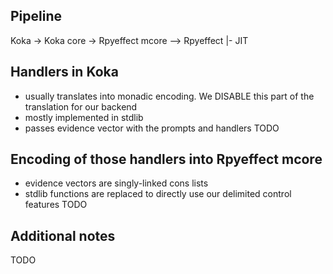 ## Pipeline
Koka -> Koka core -> Rpyeffect mcore --> Rpyeffect |- JIT

## Handlers in Koka
- usually translates into monadic encoding. We DISABLE this part of the translation for our backend
- mostly implemented in stdlib
- passes evidence vector with the prompts and handlers
TODO

## Encoding of those handlers into Rpyeffect mcore
- evidence vectors are singly-linked cons lists
- stdlib functions are replaced to directly use our
  delimited control features
TODO

## Additional notes
TODO
